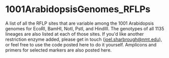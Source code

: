# 1001ArabidopsisGenomes_RFLPs

A list of all the RFLP sites that are variable among the 1001 Arabidopsis genomes for EcoRI, BamHI, NotI, PstI, and HindIII. The genotypes of all 1135 lineages are also listed at each of those sites. If you'd like another restriction enzyme added, please get in touch (joel.sharbrough@nmt.edu), or feel free to use the code posted here to do it yourself. Amplicons and primers for selected markers are also posted here.

